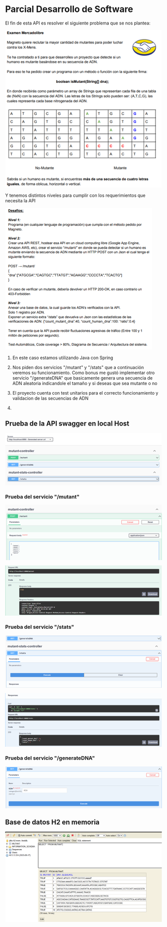 # Parcial Desarrollo de Software 

El fin de esta API es resolver el siguiente problema que se nos plantea: 

![img_1.png](images/img_1.png)

Y tenemos distintos niveles para cumplir con los requerimientos que necesita la API

![img_2.png](images/img_2.png)

1. En este caso estamos utilizando Java con Spring 

2. Nos piden dos servicios "/mutant" y "/stats" que a continuación veremos su funcionamiento. Como bonus me gustó implementar otro servicio "/generateDNA" que basicamente genera una secuencia de ADN aleatoria indicandole el tamaño y si deseas que sea mutante o no

3. El proyecto cuenta con test unitarios para el correcto funcionamiento y validacion de las secuencias de ADN

4.
## Prueba de la API swagger en local Host
![img.png](images/img.png)

### Prueba del servicio "/mutant"

![img_5.png](images/img_5.png)

![img_6.png](images/img_6.png)


### Prueba del servicio "/stats"

![img_8.png](images/img_8.png)

![img_9.png](images/img_9.png)

### Prueba del servicio "/generateDNA"

![img_10.png](images/img_10.png)

## Base de datos H2 en memoria 

![img_7.png](images/img_7.png)